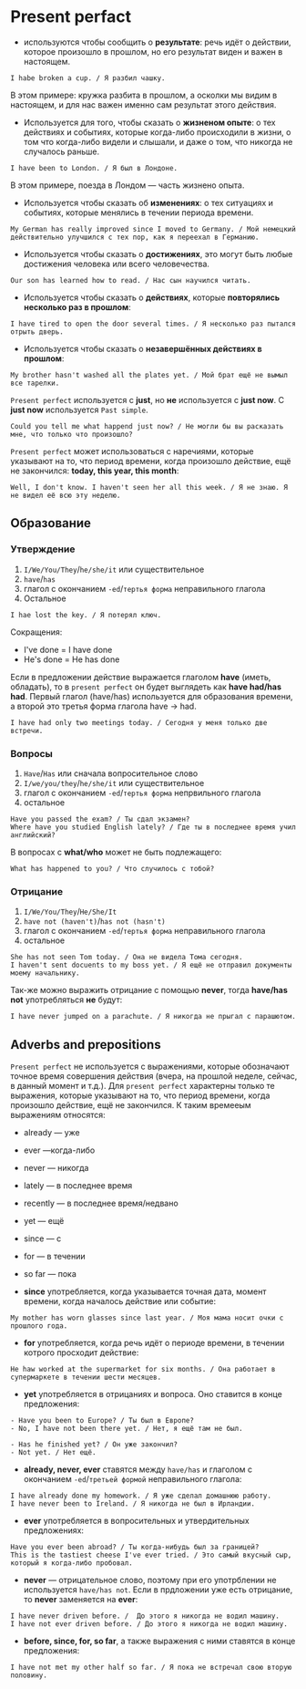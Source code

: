 # Present perfact

* используются чтобы сообщить о **результате**: речь идёт о действии, которое произошло в прошлом, но его результат виден и важен в настоящем.
```
I habe broken a cup. / Я разбил чашку.
```
В этом примере: кружка разбита в прошлом, а осколки мы видим в настоящем, и для нас важен именно сам результат этого действия.
* Используется для того, чтобы сказать о **жизненом опыте**: о тех действиях и событиях, которые когда-либо происходили в жизни, о том что когда-либо видели и слышали, и даже о том, что никогда не случалось раньше.
```
I have been to London. / Я был в Лондоне.
```
В этом примере, поезда в Лондом — часть жизнено опыта.
* Используется чтобы сказать об **изменениях**: о тех ситуациях и событиях, которые менялись в течении периода времени.
```
My German has really improved since I moved to Germany. / Мой немецкий действительно улучшился с тех пор, как я переехал в Германию.
```
* Используется чтобы сказать о **достижениях**, это могут быть любые достижения человека или всего человечества.
```
Our son has learned how to read. / Нас сын научился читать.
```
* Используется чтобы сказать о **действиях**, которые **повторялись несколько раз в прошлом**:
```
I have tired to open the door several times. / Я несколько раз пытался отрыть дверь.
```
* Используется чтобы сказать о **незавершённых действиях в прошлом**:
```
My brother hasn't washed all the plates yet. / Мой брат ещё не вымыл все тарелки.
```

`Present perfect` используется с **just**, но **не** используется с **just now**. С **just now** используется `Past simple`.
```
Could you tell me what happend just now? / Не могли бы вы расказать мне, что только что произошло?
```

`Present perfect` может использоваться с наречиями, которые указывают на то, что период времени, когда произошло действие, ещё не закончился: **today, this year, this month**:
```
Well, I don't know. I haven't seen her all this week. / Я не знаю. Я не видел её всю эту неделю. 
```

## Образование

### Утверждение

1. `I/We/You/They`/`he/she/it` или существительное
2. `have`/`has`
3. глагол с окончанием `-ed`/`тертья форма` неправильного глагола
4. Остальное
```
I hae lost the key. / Я потерял ключ.
```

Сокращения:
* I've done = I have done
* He's done = He has done

Если в предложении действие выражается глаголом **have** (иметь, обладать), то в `present perfect` он будет выглядеть как **have had/has had**. Первый глагол (have/has) используется для образования времени, а второй это третья форма глагола have -> had.
```
I have had only two meetings today. / Сегодня у меня только две встречи.
```

### Вопросы

1. `Have`/`Has` или сначала вопросительное слово
2. `I/we/you/they`/`he/she/it` или существительное
3. глагол с окончанием `-ed`/`тертья форма` непрвильного глагола
4. остальное
```
Have you passed the exam? / Ты сдал экзамен?
Where have you studied English lately? / Где ты в последнее время учил английский?
```

В вопросах с **what/who** может не быть подлежащего:
```
What has happened to you? / Что случилось с тобой?
```

### Отрицание

1. `I/We/You/They`/`He/She/It`
2. `have not (haven't)`/`has not (hasn't)`
3. глагол с окончанием `-ed`/`тертья форма` неправильного глагола
4. остальное
```
She has not seen Tom today. / Она не видела Тома сегодня.
I haven't sent docuents to my boss yet. / Я ещё не отправил документы моему начальнику.
```

Так-же можно выражить отрицание с помощью **never**, тогда **have/has not** употребляться **не** будут:
```
I have never jumped on a parachute. / Я никогда не прыгал с парашютом.
```

## Adverbs and prepositions

`Present perfect` не используется с выражениями, которые обозначают точное время совершения действия (вчера, на прошлой неделе, сейчас, в данный момент и т.д.). Для `present perfect` характерны только те выражения, которые указывают на то, что период времени, когда произошло действие, ещё не закончился. К таким времееым выражениям относятся:

* already — уже
* ever —когда-либо
* never — никогда
* lately — в последнее время
* recently — в последнее время/недвано
* yet — ещё
* since — с
* for — в течении
* so far — пока


* **since** употребляется, когда указывается точная дата, момент времени, когда началось действие или событие:
```
My mother has worn glasses since last year. / Моя мама носит очки с прошлого года.
```
* **for** употребляется, когда речь идёт о периоде времени, в течении котрого просходит действие:
```
He haw worked at the supermarket for six months. / Она работает в супермаркете в течении шести месяцев.
```
* **yet** употребляется в отрицаниях и вопроса. Оно ставится в конце предложения:
```
- Have you been to Europe? / Ты был в Европе?
- No, I have not been there yet. / Нет, я ещё там не был.

- Has he finished yet? / Он уже закончил?
- Not yet. / Нет ещё.
```
* **already, never, ever** ставятся между `have/has` и глаголом с окончанием `-ed`/`третьей формой` неправильного глагола:
```
I have already done my homework. / Я уже сделал домашнюю работу.
I have never been to Ireland. / Я никогда не был в Ирландии.
```
* **ever**  употребляется в вопросительных и утвердительных предложениях:
```
Have you ever been abroad? / Ты когда-нибудь был за границей?
This is the tastiest cheese I've ever tried. / Это самый вкусный сыр, который я когда-либо пробовал.
``` 
* **never** — отрицательное слово, поэтому при его употрблении не используется `have/has not`. Если в прдложении уже есть отрицание, то **never** заменяется на **ever**:
```
I have never driven before. /  До этого я никогда не водил машину.
I have not ever driven before. / До этого я никогда не водил машину.
```
* **before, since, for, so far**, а также выражения с ними ставятся в конце предложения:
```
I have not met my other half so far. / Я пока не встречал свою вторую половину.
```
